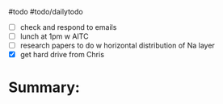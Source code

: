 #todo 
#todo/dailytodo
- [ ] check and respond to emails
- [ ] lunch at 1pm w AITC
- [ ] research papers to do w horizontal distribution of Na layer
- [x] get hard drive from Chris

# Summary:

